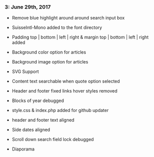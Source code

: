### 3: June 29th, 2017
* Remove blue highlight around around search input box
* SuisseIntl-Mono added to the font directory
* Padding top | bottom | left | right & margin top | bottom | left | right added
* Background color option for articles
* Background image option for articles
* SVG Support
* Content text searchable when quote option selected
* Header and footer fixed links hover styles removed
* Blocks of year debugged
* style.css & index.php added for github updater
* header and footer text aligned
* Side dates aligned
* Scroll down search field lock debugged

* Diaporama

